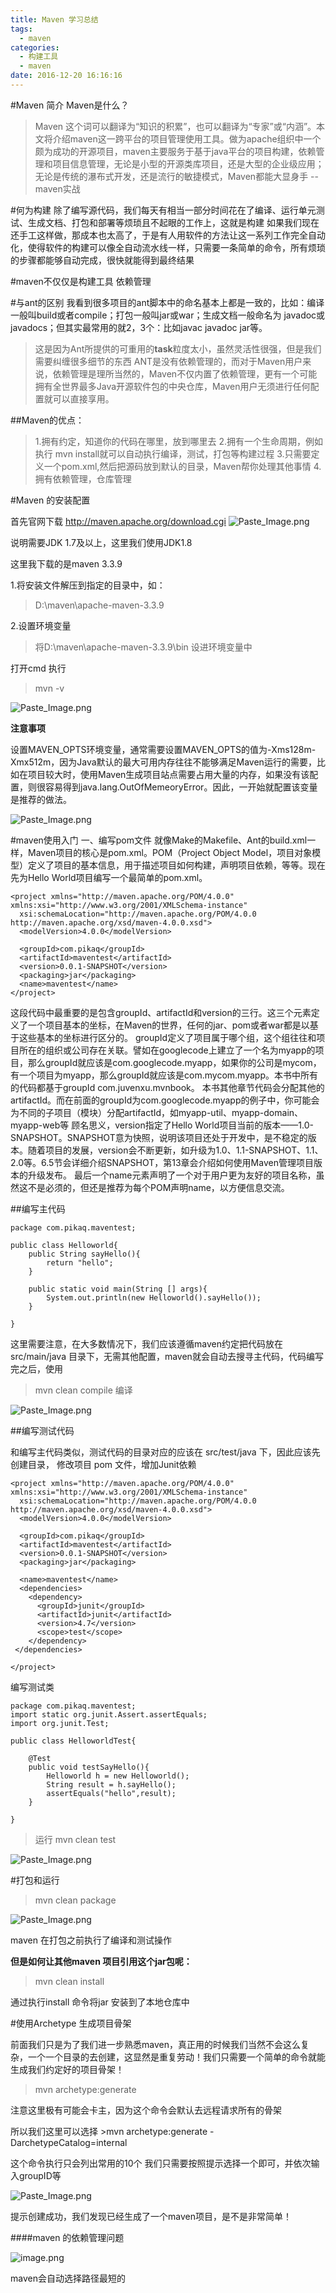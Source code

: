 ```yaml
---
title: Maven 学习总结
tags:
  - maven
categories:
  - 构建工具
  - maven
date: 2016-12-20 16:16:16
---
```


#Maven 简介
Maven是什么？

>Maven 这个词可以翻译为“知识的积累”，也可以翻译为“专家”或“内涵”。本文将介绍maven这一跨平台的项目管理使用工具。做为apache组织中一个颇为成功的开源项目，maven主要服务于基于java平台的项目构建，依赖管理和项目信息管理，无论是小型的开源类库项目，还是大型的企业级应用；无论是传统的瀑布式开发，还是流行的敏捷模式，Maven都能大显身手
                                                                                              -- maven实战

#何为构建
除了编写源代码，我们每天有相当一部分时间花在了编译、运行单元测试、生成文档、打包和部署等烦琐且不起眼的工作上，这就是构建
如果我们现在还手工这样做，那成本也太高了，于是有人用软件的方法让这一系列工作完全自动化，使得软件的构建可以像全自动流水线一样，只需要一条简单的命令，所有烦琐的步骤都能够自动完成，很快就能得到最终结果

#maven不仅仅是构建工具
依赖管理

#与ant的区别
我看到很多项目的ant脚本中的命名基本上都是一致的，比如：编译一般叫build或者compile；打包一般叫jar或war；生成文档一般命名为 javadoc或javadocs；但其实最常用的就2，3个：比如javac javadoc jar等。
>这是因为Ant所提供的可重用的****task****粒度太小，虽然灵活性很强，但是我们需要纠缠很多细节的东西
ANT是没有依赖管理的，而对于Maven用户来说，依赖管理是理所当然的，Maven不仅内置了依赖管理，更有一个可能拥有全世界最多Java开源软件包的中央仓库，Maven用户无须进行任何配置就可以直接享用。

##Maven的优点：
>1.拥有约定，知道你的代码在哪里，放到哪里去
2.拥有一个生命周期，例如执行 mvn install就可以自动执行编译，测试，打包等构建过程
3.只需要定义一个pom.xml,然后把源码放到默认的目录，Maven帮你处理其他事情
4.拥有依赖管理，仓库管理

#Maven 的安装配置

首先官网下载 http://maven.apache.org/download.cgi
![Paste_Image.png](http://upload-images.jianshu.io/upload_images/2717496-bc300fe55da729c4.png?imageMogr2/auto-orient/strip%7CimageView2/2/w/1240)

说明需要JDK 1.7及以上，这里我们使用JDK1.8

这里我下载的是maven 3.3.9

1.将安装文件解压到指定的目录中，如：
>D:\maven\apache-maven-3.3.9

2.设置环境变量

>将D:\maven\apache-maven-3.3.9\bin 设进环境变量中
 
打开cmd 执行 
>mvn -v

![Paste_Image.png](http://upload-images.jianshu.io/upload_images/2717496-79c6544b870e30f6.png?imageMogr2/auto-orient/strip%7CimageView2/2/w/1240)

**注意事项**

设置MAVEN_OPTS环境变量，通常需要设置MAVEN_OPTS的值为-Xms128m-Xmx512m，因为Java默认的最大可用内存往往不能够满足Maven运行的需要，比如在项目较大时，使用Maven生成项目站点需要占用大量的内存，如果没有该配置，则很容易得到java.lang.OutOfMemeoryError。因此，一开始就配置该变量是推荐的做法。

![Paste_Image.png](http://upload-images.jianshu.io/upload_images/2717496-65e21d083093bafc.png?imageMogr2/auto-orient/strip%7CimageView2/2/w/1240)

#maven使用入门
一、编写pom文件
就像Make的Makefile、Ant的build.xml一样，Maven项目的核心是pom.xml。POM（Project Object Model，项目对象模型）定义了项目的基本信息，用于描述项目如何构建，声明项目依赖，等等。现在先为Hello World项目编写一个最简单的pom.xml。

```
<project xmlns="http://maven.apache.org/POM/4.0.0" xmlns:xsi="http://www.w3.org/2001/XMLSchema-instance"
  xsi:schemaLocation="http://maven.apache.org/POM/4.0.0 http://maven.apache.org/xsd/maven-4.0.0.xsd">
  <modelVersion>4.0.0</modelVersion>

  <groupId>com.pikaq</groupId>
  <artifactId>maventest</artifactId>
  <version>0.0.1-SNAPSHOT</version>
  <packaging>jar</packaging>
  <name>maventest</name>
</project>
```

这段代码中最重要的是包含groupId、artifactId和version的三行。这三个元素定义了一个项目基本的坐标，在Maven的世界，任何的jar、pom或者war都是以基于这些基本的坐标进行区分的。
groupId定义了项目属于哪个组，这个组往往和项目所在的组织或公司存在关联。譬如在googlecode上建立了一个名为myapp的项目，那么groupId就应该是com.googlecode.myapp，如果你的公司是mycom，有一个项目为myapp，那么groupId就应该是com.mycom.myapp。本书中所有的代码都基于groupId com.juvenxu.mvnbook。
本书其他章节代码会分配其他的artifactId。而在前面的groupId为com.googlecode.myapp的例子中，你可能会为不同的子项目（模块）分配artifactId，如myapp-util、myapp-domain、myapp-web等
顾名思义，version指定了Hello World项目当前的版本——1.0-SNAPSHOT。SNAPSHOT意为快照，说明该项目还处于开发中，是不稳定的版本。随着项目的发展，version会不断更新，如升级为1.0、1.1-SNAPSHOT、1.1、2.0等。6.5节会详细介绍SNAPSHOT，第13章会介绍如何使用Maven管理项目版本的升级发布。
最后一个name元素声明了一个对于用户更为友好的项目名称，虽然这不是必须的，但还是推荐为每个POM声明name，以方便信息交流。

##编写主代码

```
package com.pikaq.maventest;

public class Helloworld{
	public String sayHello(){
		return "hello";
	}
	
	public static void main(String [] args){
		System.out.println(new Helloworld().sayHello());
	}
	
}
```

这里需要注意，在大多数情况下，我们应该遵循maven约定把代码放在src/main/java 目录下，无需其他配置，maven就会自动去搜寻主代码，代码编写完之后，使用
>mvn clean compile 编译



![Paste_Image.png](http://upload-images.jianshu.io/upload_images/2717496-b5c57cbc20a036fc.png?imageMogr2/auto-orient/strip%7CimageView2/2/w/1240)

##编写测试代码

和编写主代码类似，测试代码的目录对应的应该在 src/test/java 下，因此应该先创建目录，
修改项目 pom 文件，增加Junit依赖

```
<project xmlns="http://maven.apache.org/POM/4.0.0" xmlns:xsi="http://www.w3.org/2001/XMLSchema-instance"
  xsi:schemaLocation="http://maven.apache.org/POM/4.0.0 http://maven.apache.org/xsd/maven-4.0.0.xsd">
  <modelVersion>4.0.0</modelVersion>

  <groupId>com.pikaq</groupId>
  <artifactId>maventest</artifactId>
  <version>0.0.1-SNAPSHOT</version>
  <packaging>jar</packaging>

  <name>maventest</name>
  <dependencies>
    <dependency>
      <groupId>junit</groupId>
      <artifactId>junit</artifactId>
      <version>4.7</version>
      <scope>test</scope>
    </dependency>
 </dependencies>
  
</project>
```
编写测试类

```
package com.pikaq.maventest;
import static org.junit.Assert.assertEquals;
import org.junit.Test;

public class HelloworldTest{
	
	@Test
	public void testSayHello(){
		Helloworld h = new Helloworld();
		String result = h.sayHello();
		assertEquals("hello",result);
	}
	
}
```

>运行 mvn clean test

![Paste_Image.png](http://upload-images.jianshu.io/upload_images/2717496-54e6daa34225e09b.png?imageMogr2/auto-orient/strip%7CimageView2/2/w/1240)

#打包和运行

>mvn clean package


![Paste_Image.png](http://upload-images.jianshu.io/upload_images/2717496-bba6247b3094451b.png?imageMogr2/auto-orient/strip%7CimageView2/2/w/1240)

maven 在打包之前执行了编译和测试操作

**但是如何让其他maven 项目引用这个jar包呢：**
>mvn clean install

通过执行install 命令将jar 安装到了本地仓库中


#使用Archetype 生成项目骨架

前面我们只是为了我们进一步熟悉maven，真正用的时候我们当然不会这么复杂，一个一个目录的去创建，这显然是重复劳动！我们只需要一个简单的命令就能生成我们约定好的项目骨架！

>mvn archetype:generate

注意这里极有可能会卡主，因为这个命令会默认去远程请求所有的骨架

所以我们这里可以选择 >mvn archetype:generate -DarchetypeCatalog=internal 

这个命令执行只会列出常用的10个
我们只需要按照提示选择一个即可，并依次输入groupID等

![Paste_Image.png](http://upload-images.jianshu.io/upload_images/2717496-0dee0e2cfc2ad134.png?imageMogr2/auto-orient/strip%7CimageView2/2/w/1240)

提示创建成功，我们发现已经生成了一个maven项目，是不是非常简单！

####maven 的依赖管理问题

![image.png](http://upload-images.jianshu.io/upload_images/2717496-103204113f831f86.png?imageMogr2/auto-orient/strip%7CimageView2/2/w/1240)

maven会自动选择路径最短的
